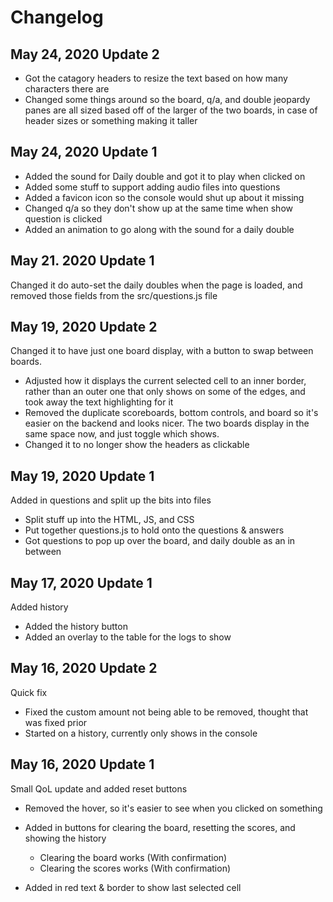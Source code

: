# Changelog

## May 24, 2020 Update 2

- Got the catagory headers to resize the text based on how many characters there are
- Changed some things around so the board, q/a, and double jeopardy panes are all sized based off of the larger of the two boards, in case of header sizes or something making it taller

## May 24, 2020 Update 1

- Added the sound for Daily double and got it to play when clicked on
- Added some stuff to support adding audio files into questions
- Added a favicon icon so the console would shut up about it missing
- Changed q/a so they don't show up at the same time when show question is clicked
- Added an animation to go along with the sound for a daily double

## May 21. 2020 Update 1

Changed it do auto-set the daily doubles when the page is loaded, and removed those fields from the src/questions.js file

## May 19, 2020 Update 2

Changed it to have just one board display, with a button to swap between boards.

- Adjusted how it displays the current selected cell to an inner border, rather than an outer one that only shows on some of the edges, and took away the text highlighting for it
- Removed the duplicate scoreboards, bottom controls, and board so it's easier on the backend and looks nicer. The two boards display in the same space now, and just toggle which shows.
- Changed it to no longer show the headers as clickable

## May 19, 2020 Update 1

Added in questions and split up the bits into files

- Split stuff up into the HTML, JS, and CSS
- Put together questions.js to hold onto the questions & answers
- Got questions to pop up over the board, and daily double as an in between

## May 17, 2020 Update 1

Added history

- Added the history button
- Added an overlay to the table for the logs to show

## May 16, 2020 Update 2

Quick fix

- Fixed the custom amount not being able to be removed, thought that was fixed prior
- Started on a history, currently only shows in the console

## May 16, 2020 Update 1

Small QoL update and added reset buttons

- Removed the hover, so it's easier to see when you clicked on something
- Added in buttons for clearing the board, resetting the scores, and showing the history
  - Clearing the board works   (With confirmation)
  - Clearing the scores works  (With confirmation)

- Added in red text & border to show last selected cell
